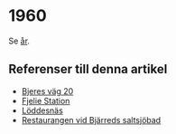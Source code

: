 # 1960

Se [år](år).

## Referenser till denna artikel

* [Bjeres väg 20](Bjeres%20väg%2020)
* [Fjelie Station](Fjelie%20Station)
* [Löddesnäs](Löddesnäs)
* [Restaurangen vid Bjärreds saltsjöbad](Restaurangen%20vid%20Bjärreds%20saltsjöbad)
